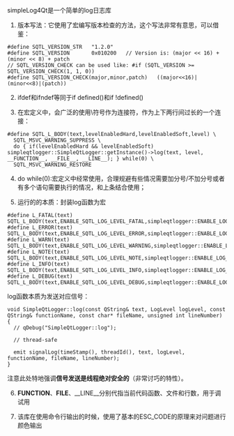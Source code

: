simpleLog4Qt是一个简单的log日志库

1. 版本写法：它使用了宏编写版本检查的方法，这个写法非常有意思，可以借鉴：   
```
#define SQTL_VERSION_STR   "1.2.0"
#define SQTL_VERSION       0x010200   // Version is: (major << 16) + (minor << 8) + patch
// SQTL_VERSION_CHECK can be used like: #if (SQTL_VERSION >= SQTL_VERSION_CHECK(1, 1, 0))
#define SQTL_VERSION_CHECK(major,minor,patch)   ((major<<16)|(minor<<8)|(patch))
```

2. ifdef和ifndef等同于if defined()和if !defined()

3. 在宏定义中，会广泛的使用\符号作为连接符，作为上下两行间过长的一个连接：   
```
#define SQTL_L_BODY(text,levelEnabledHard,levelEnabledSoft,level) \
  SQTL_MSVC_WARNING_SUPPRESS \
  do { if(levelEnabledHard && levelEnabledSoft) simpleqtlogger::SimpleQtLogger::getInstance()->log(text, level, __FUNCTION__, __FILE__, __LINE__); } while(0) \
  SQTL_MSVC_WARNING_RESTORE
```    

4. do while(0):宏定义中经常使用，合理规避有些情况需要加分号/不加分号或者有多个语句需要执行的情况，和上条结合使用；   

5. 运行的的本质：封装log函数为宏
```
#define L_FATAL(text)   SQTL_L_BODY(text,ENABLE_SQTL_LOG_LEVEL_FATAL,simpleqtlogger::ENABLE_LOG_LEVELS.logLevel_FATAL,simpleqtlogger::LogLevel_FATAL)
#define L_ERROR(text)   SQTL_L_BODY(text,ENABLE_SQTL_LOG_LEVEL_ERROR,simpleqtlogger::ENABLE_LOG_LEVELS.logLevel_ERROR,simpleqtlogger::LogLevel_ERROR)
#define L_WARN(text)    SQTL_L_BODY(text,ENABLE_SQTL_LOG_LEVEL_WARNING,simpleqtlogger::ENABLE_LOG_LEVELS.logLevel_WARNING,simpleqtlogger::LogLevel_WARNING)
#define L_NOTE(text)    SQTL_L_BODY(text,ENABLE_SQTL_LOG_LEVEL_NOTE,simpleqtlogger::ENABLE_LOG_LEVELS.logLevel_NOTE,simpleqtlogger::LogLevel_NOTE)
#define L_INFO(text)    SQTL_L_BODY(text,ENABLE_SQTL_LOG_LEVEL_INFO,simpleqtlogger::ENABLE_LOG_LEVELS.logLevel_INFO,simpleqtlogger::LogLevel_INFO)
#define L_DEBUG(text)   SQTL_L_BODY(text,ENABLE_SQTL_LOG_LEVEL_DEBUG,simpleqtlogger::ENABLE_LOG_LEVELS.logLevel_DEBUG,simpleqtlogger::LogLevel_DEBUG)
```
log函数本质为发送对应信号：   
```
void SimpleQtLogger::log(const QString& text, LogLevel logLevel, const QString& functionName, const char* fileName, unsigned int lineNumber)
{
  // qDebug("SimpleQtLogger::log");

  // thread-safe

  emit signalLog(timeStamp(), threadId(), text, logLevel, functionName, fileName, lineNumber);
}
```   
注意此处特地强调**信号发送是线程绝对安全的**（非常讨巧的特性）。     

6. __FUNCTION__、__FILE__、__LINE__分别代指当前代码函数、文件和行数，用于调试用   

7. 该库在使用命令行输出的时候，使用了基本的ESC_CODE的原理来对问题进行颜色输出
